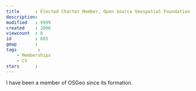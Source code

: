 ```yaml
---
title      : Elected Charter Member, Open Source Geospatial Foundation (OSGeo)
description: 
modified   : 9999
created    : 2006
viewcount  : 0
id         : 685
gmap       : 
tags        :
    - Memberships
    - CV
stars      : 
---
```


I have been a member of OSGeo since its formation.
